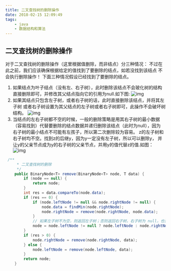 ```yaml
---
title: 二叉查找树的删除操作
date: 2018-02-15 12:09:49
tags:
    - java
    - 数据结构和算法
---
```


##         二叉查找树的删除操作

对于二叉查找树的删除操作（这里根据值删除，而非结点）分三种情况：
不过在此之前，我们应该确保根据给定的值找到了要删除的结点，如若没找到该结点
不会执行删除操作！
下面三种情况假设已经找到了要删除的结点。
1. 如果结点为叶子结点（没有左、右子树），此时删除该结点不会玻化树的结构
   直接删除即可，并修改其父结点指向它的引用为null.如下图:
    ![img](http://img.blog.csdn.net/20130506115644277)
2. 如果其结点只包含左子树，或者右子树的话，此时直接删除该结点，并将其左子树
   或者右子树设置为其父结点的左子树或者右子树即可，此操作不会破坏树结构。
     ![img](http://img.blog.csdn.net/20130506115712159)
3. 当结点的左右子树都不空的时候，一般的删除策略是用其右子树的最小数据
（容易找到）代替要删除的结点数据并递归删除该结点（此时为null），因为
  右子树的最小结点不可能有左孩子，所以第二次删除较为容易。
  z的左子树和右子树均不空。找到z的后继y，因为y一定没有左子树，所以可以删除y，
  并让y的父亲节点成为y的右子树的父亲节点，并用y的值代替z的值.如图：
     ![img](http://img.blog.csdn.net/20130506120027521)




```java
 /**
     * 二叉查找树的删除
     */
    public BinaryNode<T> remove(BinaryNode<T> node, T data) {
        if (node == null) {
            return node;
        }
        int res = data.compareTo(node.data);
        if (res == 0) {
            if (node.leftNode != null && node.rightNode != null) {
                node.data = findMin(node.rightNode);
                node.rightNode = remove(node.rightNode, node.data);
            }
            // 如果左子树不为空，则返回左子树；否则返回右子树，右子树为 null，也没问题
            node = node.leftNode != null ? node.leftNode : node.rightNode;
        }
        if (res > 0) {
            node.rightNode = remove(node.rightNode, data);
        } else {
            node.leftNode = remove(node.leftNode, data);
        }
        return node;
    }
```


